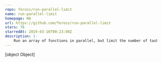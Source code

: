 ```yaml
---
repo: feross/run-parallel-limit
name: run-parallel-limit
homepage: NA
url: https://github.com/feross/run-parallel-limit
stars: 76
starredAt: 2019-03-16T00:23:08Z
description: |-
    Run an array of functions in parallel, but limit the number of tasks executing at the same time
---
```


[object Object]
